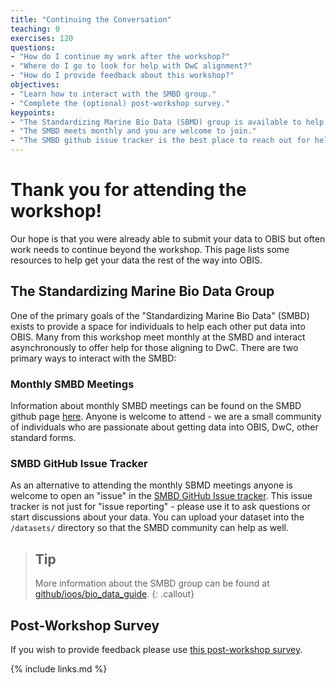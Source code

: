 ```yaml
---
title: "Continuing the Conversation"
teaching: 0
exercises: 120
questions:
- "How do I continue my work after the workshop?"
- "Where do I go to look for help with DwC alignment?"
- "How do I provide feedback about this workshop?"
objectives:
- "Learn how to interact with the SMBD group."
- "Complete the (optional) post-workshop survey."
keypoints:
- "The Standardizing Marine Bio Data (SBMD) group is available to help."
- "The SMBD meets monthly and you are welcome to join."
- "The SMBD github issue tracker is the best place to reach out for help."
---
```


# Thank you for attending the workshop!
Our hope is that you were already able to submit your data to OBIS but often work needs to continue beyond the workshop.
This page lists some resources to help get your data the rest of the way into OBIS.

## The Standardizing Marine Bio Data Group
One of the primary goals of the "Standardizing Marine Bio Data" (SMBD) exists to provide a space for individuals to help each other put data into OBIS.
Many from this workshop meet monthly at the SMBD and interact asynchronously to offer help for those aligning to DwC.
There are two primary ways to interact with the SMBD:

### Monthly SMBD Meetings
Information about monthly SMBD meetings can be found on the SMBD github page [here](https://github.com/ioos/bio_data_guide#monthly-meetings).
Anyone is welcome to attend - we are a small community of individuals who are passionate about getting data into OBIS, DwC, other standard forms.

### SMBD GitHub Issue Tracker
As an alternative to attending the monthly SBMD meetings anyone is welcome to open an "issue" in the [SMBD GitHub Issue tracker](https://github.com/ioos/bio_data_guide/issues).
This issue tracker is not just for "issue reporting" - please use it to ask questions or start discussions about your data.
You can upload your dataset into the `/datasets/` directory so that the SMBD community can help as well.

> ## Tip 
> More information about the SMBD group can be found at [github/ioos/bio_data_guide](https://github.com/ioos/bio_data_guide).
{: .callout}

## Post-Workshop Survey
If you wish to provide feedback please use [this post-workshop survey](https://docs.google.com/forms/d/e/1FAIpQLSdiNqJA8sLcZLKsTvuglO1M6_ew2HtR8pVE2Jxlui94kAHcQA/viewform?usp=sf_link).

{% include links.md %}
